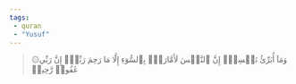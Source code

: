 ```yaml
---
tags: 
 - quran 
 - "Yusuf"
---
```


> ۞وَمَآ أُبَرِّئُ نَفۡسِيٓۚ إِنَّ ٱلنَّفۡسَ لَأَمَّارَةُۢ بِٱلسُّوٓءِ إِلَّا مَا رَحِمَ رَبِّيٓۚ إِنَّ رَبِّي غَفُورٞ رَّحِيمٞ
